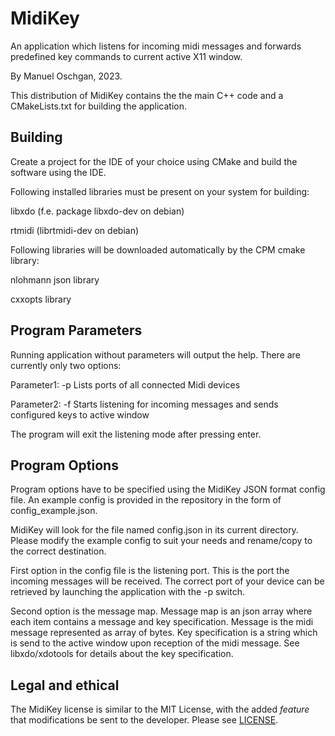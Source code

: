 # MidiKey

An application which listens for incoming midi messages and forwards predefined key commands to current active X11 window.

By Manuel Oschgan, 2023.

This distribution of MidiKey contains the the main C++ code and a CMakeLists.txt for building the application.

## Building

Create a project for the IDE of your choice using CMake and build the software using the IDE.

Following installed libraries must be present on your system for building:

libxdo (f.e. package libxdo-dev on debian)

rtmidi (librtmidi-dev on debian)

Following libraries will be downloaded automatically by the CPM cmake library:

nlohmann json library

cxxopts library

## Program Parameters

Running application without parameters will output the help.
There are currently only two options:

Parameter1: -p Lists ports of all connected Midi devices

Parameter2: -f Starts listening for incoming messages and sends configured keys to active window

The program will exit the listening mode after pressing enter.

## Program Options

Program options have to be specified using the MidiKey JSON format config file. An example config is provided in the repository
in the form of config_example.json.

MidiKey will look for the file named config.json in its current directory. Please modify the example config to suit your needs
and rename/copy to the correct destination.

First option in the config file is the listening port. This is the port the incoming messages will be received. The correct port of your
device can be retrieved by launching the application with the -p switch.

Second option is the message map. Message map is an json array where each item contains a message and key specification.
Message is the midi message represented as array of bytes. Key specification is a string which is send to the active window
upon reception of the midi message. See libxdo/xdotools for details about the key specification.

## Legal and ethical

The MidiKey license is similar to the MIT License, with the added *feature* that modifications be sent to the developer.  Please see [LICENSE](LICENSE).